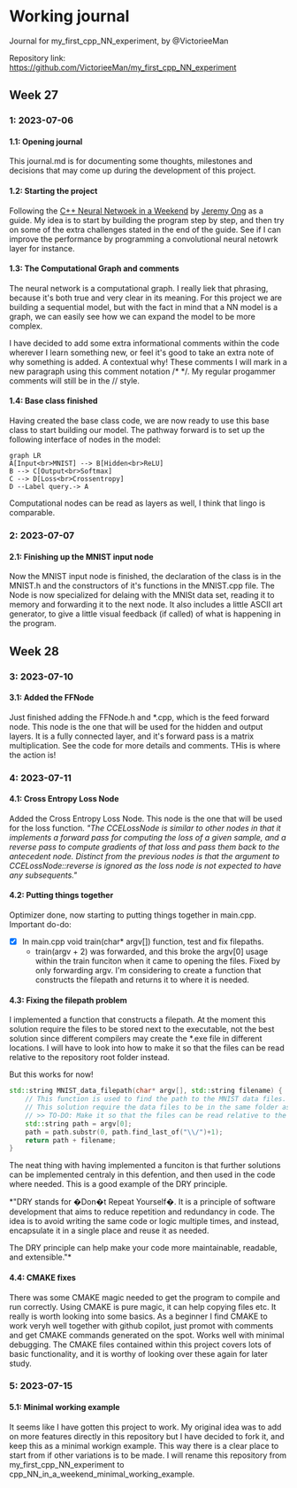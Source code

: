 # Working journal
Journal for my_first_cpp_NN_experiment, by @VictorieeMan

Repository link: https://github.com/VictorieeMan/my_first_cpp_NN_experiment

## Week 27
### 1: 2023-07-06
#### 1.1: Opening journal
This journal.md is for documenting some thoughts, milestones and decisions that may come up during the development of this project.

#### 1.2: Starting the project
Following the [C++ Neural Netwoek in a Weekend](https://raw.githubusercontent.com/jeremyong/cpp_nn_in_a_weekend/master/doc/DOC.pdf) by [Jeremy Ong](https://github.com/jeremyong) as a guide. My idea is to start by building the program step by step, and then try on some of the extra challenges stated in the end of the guide. See if I can improve the performance by programming a convolutional neural netowrk layer for instance.

#### 1.3: The Computational Graph and comments
The neural network is a computational graph. I really liek that phrasing, because it's both true and very clear in its meaning. For this project we are building a sequential model, but with the fact in mind that a NN model is a graph, we can easily see how we can expand the model to be more complex.

I have decided to add some extra informational comments within the code wherever I learn something new, or feel it's good to take an extra note of why something is added. A contextual why! These comments I will mark in a new paragraph using this comment notation /* */. My regular progammer comments will still be in the // style.

#### 1.4: Base class finished
Having created the base class code, we are now ready to use this base class to start building our model. The pathway forward is to set up the following interface of nodes in the model:
```mermaid
graph LR
A[Input<br>MNIST] --> B[Hidden<br>ReLU]
B --> C[Output<br>Softmax]
C --> D[Loss<br>Crossentropy]
D --Label query.-> A
```
Computational nodes can be read as layers as well, I think that lingo is comparable.

### 2: 2023-07-07
#### 2.1: Finishing up the MNIST input node
Now the MNIST input node is finished, the declaration of the class is in the MNIST.h and the constructors of it's functions in the MNIST.cpp file. The Node is now specialized for delaing with the MNISt data set, reading it to memory and forwarding it to the next node. It also includes a little ASCII art generator, to give a little visual feedback (if called) of what is happening in the program.

## Week 28
### 3: 2023-07-10
#### 3.1: Added the FFNode
Just finished adding the FFNode.h and \*.cpp, which is the feed forward node. This node is the one that will be used for the hidden and output layers. It is a fully connected layer, and it's forward pass is a matrix multiplication. See the code for more details and comments. THis is where the action is!

### 4: 2023-07-11
#### 4.1: Cross Entropy Loss Node
Added the Cross Entropy Loss Node. This node is the one that will be used for the loss function. *"The CCELossNode is similar to other nodes in that it implements a forward
pass for computing the loss of a given sample, and a reverse pass to compute
gradients of that loss and pass them back to the antecedent node. Distinct from
the previous nodes is that the argument to CCELossNode::reverse is ignored
as the loss node is not expected to have any subsequents."*


#### 4.2: Putting things together
Optimizer done, now starting to putting things together in main.cpp. Important do-do:
	
 - [x] In main.cpp void train(char* argv[]) function, test and fix filepaths.
     - train(argv + 2) was forwarded, and this broke the argv[0] usage within the train funciton when it came to opening the files. Fixed by only forwarding argv. I'm considering to create a function that constructs the filepath and returns it to where it is needed.

#### 4.3: Fixing the filepath problem
I implemented a function that constructs a filepath. At the moment this solution require the files to be stored next to the executable, not the best solution since different compilers may create the \*.exe file in different locations. I will have to look into how to make it so that the files can be read relative to the repository root folder instead.

But this works for now!
```c++
std::string MNIST_data_filepath(char* argv[], std::string filename) {
	// This function is used to find the path to the MNIST data files.
	// This solution require the data files to be in the same folder as the executable,
	// >> TO-DO: Make it so that the files can be read relative to the repository root folder instead.
	std::string path = argv[0];
	path = path.substr(0, path.find_last_of("\\/")+1);
	return path + filename;
}
```

The neat thing with having implemented a funciton is that further solutions can be implemented centraly in this defention, and then used in the code where needed. This is a good example of the DRY principle.

*"DRY stands for �Don�t Repeat Yourself�. It is a principle of software development that aims to reduce repetition and redundancy in code. The idea is to avoid writing the same code or logic multiple times, and instead, encapsulate it in a single place and reuse it as needed.

The DRY principle can help make your code more maintainable, readable, and extensible."*

#### 4.4: CMAKE fixes
There was some CMAKE magic needed to get the program to compile and run correctly. Using CMAKE is pure magic, it can help copying files etc. It really is worth looking into some basics. As a beginner I find CMAKE to work veryh well together with github copilot, just promot with comments and get CMAKE commands generated on the spot. Works well with minimal debugging. The CMAKE files contained within this project covers lots of basic functionality, and it is worthy of looking over these again for later study.

### 5: 2023-07-15
#### 5.1: Minimal working example
It seems like I have gotten this project to work. My original idea was to add on more features directly in this repository but I have decided to fork it, and keep this as a minimal workign example. This way there is a clear place to start from if other variations is to be made. I will rename this repository from my_first_cpp_NN_experiment to cpp_NN_in_a_weekend_minimal_working_example.